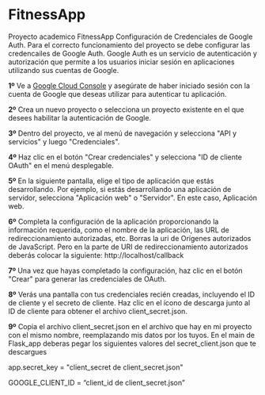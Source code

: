 # FitnessApp
Proyecto academico FitnessApp
Configuración de Credenciales de Google Auth.
Para el correcto funcionamiento del proyecto se debe configurar las credencailes de Google Auth. Google Auth es un servicio de autenticación y autorización que permite a los usuarios iniciar sesión en aplicaciones utilizando sus cuentas de Google.

**1º** Ve a [Google Cloud Console](https://www.googleadservices.com/pagead/aclk?sa=L&ai=DChcSEwj1pfODlMX_AhVwBwYAHX--CYkYABABGgJ3cw&ohost=www.google.com&cid=CAESauD2mt1fGWeMKMtXhUsRri7TisyQKIVLz8ZBUxM2WCtgMmQpqGUAxLhJW_TUvH0cveRQ6Hg748n3t63Ra8LeGs6-Bpma644b0RBRT0GkJi41pF_ypmh3T2GbhK3lp7SwJyYL1ewEOJXsQrg&sig=AOD64_2fqhzw_29vZnIY0NscfYUuujG2mg&q&adurl&ved=2ahUKEwiFgOyDlMX_AhW8V6QEHX5zAloQ0Qx6BAgJEAE) y asegúrate de haber iniciado sesión con la cuenta de 
Google que deseas utilizar para autenticar tu aplicación.



**2º** Crea un nuevo proyecto o selecciona un proyecto existente en el que desees 
habilitar la autenticación de Google.

**3º** Dentro del proyecto, ve al menú de navegación y selecciona "API y servicios" y 
luego "Credenciales".

**4º** Haz clic en el botón "Crear credenciales" y selecciona "ID de cliente OAuth" en el 
menú desplegable.

**5º** En la siguiente pantalla, elige el tipo de aplicación que estás desarrollando. Por 
ejemplo, si estás desarrollando una aplicación de servidor, selecciona "Aplicación 
web" o "Servidor". En este caso, Aplicación web.

**6º** Completa la configuración de la aplicación proporcionando la información 
requerida, como el nombre de la aplicación, las URL de redireccionamiento 
autorizadas, etc.
Borras la uri de Orígenes autorizados de JavaScript.
Pero en la parte de URI de redireccionamiento autorizados deberás colocar la siguiente:
http://localhost/callback

**7º** Una vez que hayas completado la configuración, haz clic en el botón "Crear" para 
generar las credenciales de OAuth.

**8º** Verás una pantalla con tus credenciales recién creadas, incluyendo el ID de cliente 
y el secreto de cliente. Haz clic en el ícono de descarga junto al ID de cliente para 
obtener el archivo client_secret.json.

**9º** Copia el archivo client_secret.json en el archivo que hay en mi proyecto con el 
mismo nombre, reemplazando mis datos por los tuyos.
En el main de Flask_app deberas pegar los siguientes valores del secret_client.json 
que te descargues

app.secret_key = "client_secret de client_secret.json"

GOOGLE_CLIENT_ID = “client_id de client_secret.json”
